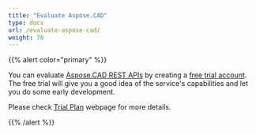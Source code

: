 ```yaml
---
title: "Evaluate Aspose.CAD"
type: docs
url: /evaluate-aspose-cad/
weight: 70
---
```


{{% alert color="primary" %}} 

You can evaluate [Aspose.CAD REST APIs](https://apireference.aspose.cloud/cad/) by creating a [free trial account](https://dashboard.aspose.cloud/). The free trial will give you a good idea of the service's capabilities and let you do some early development.

Please check [Trial Plan](https://purchase.aspose.cloud/trial) webpage for more details.

{{% /alert %}}

